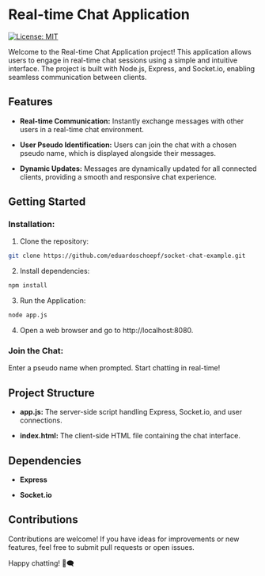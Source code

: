 # Real-time Chat Application

[![License: MIT](https://img.shields.io/badge/License-MIT-yellow.svg)](https://opensource.org/licenses/MIT)

Welcome to the Real-time Chat Application project! This application allows users to engage in real-time chat sessions using a simple and intuitive interface. The project is built with Node.js, Express, and Socket.io, enabling seamless communication between clients.

## Features

- **Real-time Communication:** Instantly exchange messages with other users in a real-time chat environment.

- **User Pseudo Identification:** Users can join the chat with a chosen pseudo name, which is displayed alongside their messages.

- **Dynamic Updates:** Messages are dynamically updated for all connected clients, providing a smooth and responsive chat experience.

## Getting Started

### Installation:

1. Clone the repository:

```bash
git clone https://github.com/eduardoschoepf/socket-chat-example.git
```

2. Install dependencies:

```bash
npm install
```

3. Run the Application:

```bash
node app.js
```

4. Open a web browser and go to http://localhost:8080.

### Join the Chat:

Enter a pseudo name when prompted. Start chatting in real-time!

## Project Structure

- **app.js:** The server-side script handling Express, Socket.io, and user connections.
  
- **index.html:** The client-side HTML file containing the chat interface.

## Dependencies

- **Express**
  
- **Socket.io**

## Contributions

Contributions are welcome! If you have ideas for improvements or new features, feel free to submit pull requests or open issues.

Happy chatting! 🚀🗨️
